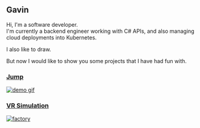 ## Gavin

Hi, I'm a software developer.  
I'm currently a backend engineer working with C# APIs, and also managing cloud deployments into Kubernetes.

I also like to draw.

But now I would like to show you some projects that I have had fun with.

### [Jump](/page/unity1)
[![demo gif](/page/images/demo.gif)](/page/unity1)

### [VR Simulation](/page/unity2)
[![factory](/page/images/factory.jpg)](/page/unity2)
